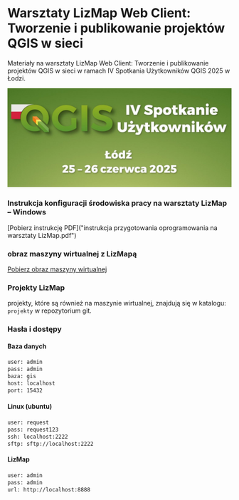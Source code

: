# Warsztaty LizMap Web Client: Tworzenie i publikowanie projektów QGIS w sieci
Materiały na warsztaty LizMap Web Client: Tworzenie i publikowanie projektów QGIS w sieci  w ramach IV Spotkania Użytkowników QGIS 2025 w Łodzi.

![img.png](img.png)

### Instrukcja konfiguracji środowiska pracy na warsztaty LizMap – Windows
[Pobierz instrukcję PDF]("instrukcja przygotowania oprogramowania na warsztaty LizMap.pdf")

### obraz maszyny wirtualnej z LizMapą
[Pobierz obraz maszyny wirtualnej](https://downloads.envirosolutions.pl/ubuntu.zip)

### Projekty LizMap
projekty, które są również na maszynie wirtualnej, znajdują się w katalogu: `projekty` w repozytorium git.

### Hasła i dostępy
#### Baza danych
```
user: admin
pass: admin
baza: gis
host: localhost
port: 15432
```

#### Linux (ubuntu)
```
user: request
pass: request123
ssh: localhost:2222
sftp: sftp://localhost:2222
```
#### LizMap
```
user: admin
pass: admin
url: http://localhost:8888
```
